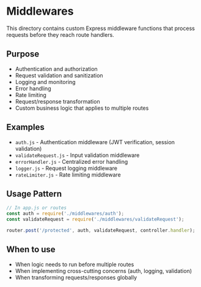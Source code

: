 # Middlewares

This directory contains custom Express middleware functions that process requests before they reach route handlers.

## Purpose

- Authentication and authorization
- Request validation and sanitization
- Logging and monitoring
- Error handling
- Rate limiting
- Request/response transformation
- Custom business logic that applies to multiple routes

## Examples

- `auth.js` - Authentication middleware (JWT verification, session validation)
- `validateRequest.js` - Input validation middleware
- `errorHandler.js` - Centralized error handling
- `logger.js` - Request logging middleware
- `rateLimiter.js` - Rate limiting middleware

## Usage Pattern

```javascript
// In app.js or routes
const auth = require('./middlewares/auth');
const validateRequest = require('./middlewares/validateRequest');

router.post('/protected', auth, validateRequest, controller.handler);
```

## When to use

- When logic needs to run before multiple routes
- When implementing cross-cutting concerns (auth, logging, validation)
- When transforming requests/responses globally

